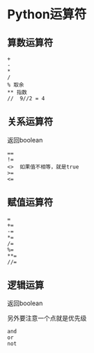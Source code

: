 # Python运算符

## 算数运算符

```
+
-
*
/
% 取余
** 指数
//  9//2 = 4   
``` 

## 关系运算符

返回boolean

```
==
!=
<>  如果值不相等，就是true
>=
<=
```

## 赋值运算符

```
=
+=
-=
*=
/=
%=
**=
//=
```

## 逻辑运算

返回boolean

另外要注意一个点就是优先级

```
and
or
not
```
